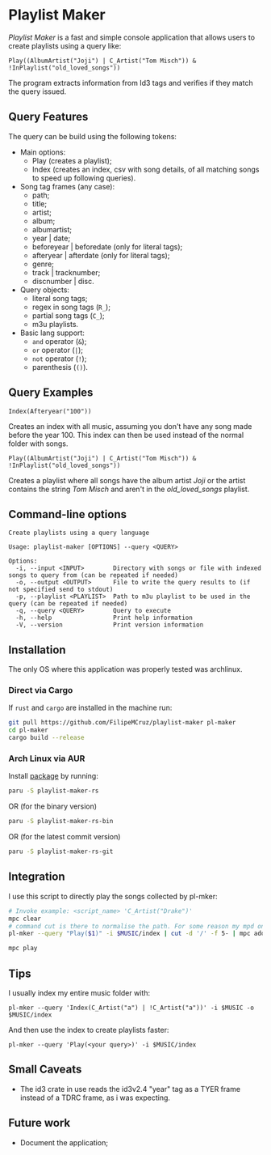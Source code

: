 # Playlist Maker

_Playlist Maker_ is a fast and simple console application that allows users to create playlists using a query like:

```none
Play((AlbumArtist("Joji") | C_Artist("Tom Misch")) & !InPlaylist("old_loved_songs"))
```

The program extracts information from Id3 tags and verifies if they match the query issued.

## Query Features

The query can be build using the following tokens:

- Main options:
  - Play (creates a playlist);
  - Index (creates an index, csv with song details, of all matching songs to speed up following queries).
- Song tag frames (any case):
  - path; 
  - title;
  - artist;
  - album;
  - albumartist;
  - year | date;
  - beforeyear | beforedate (only for literal tags);
  - afteryear | afterdate (only for literal tags);
  - genre;
  - track | tracknumber;
  - discnumber | disc.
- Query objects:
  - literal song tags;
  - regex in song tags (`R_`);
  - partial song tags (`C_`);
  - m3u playlists.
- Basic lang support:
  - `and` operator (`&`);
  - `or` operator (`|`);
  - `not` operator (`!`);
  - parenthesis (`()`).

## Query Examples

```none
Index(Afteryear("100"))
```

Creates an index with all music, assuming you don't have any song made before the year 100.
This index can then be used instead of the normal folder with songs. 

```none
Play((AlbumArtist("Joji") | C_Artist("Tom Misch")) & !InPlaylist("old_loved_songs"))
```

Creates a playlist where all songs have the album artist _Joji_ or the artist contains the string _Tom Misch_ and aren't
in the _old_loved_songs_ playlist.

## Command-line options

``` none
Create playlists using a query language

Usage: playlist-maker [OPTIONS] --query <QUERY>

Options:
  -i, --input <INPUT>        Directory with songs or file with indexed songs to query from (can be repeated if needed)
  -o, --output <OUTPUT>      File to write the query results to (if not specified send to stdout)
  -p, --playlist <PLAYLIST>  Path to m3u playlist to be used in the query (can be repeated if needed)
  -q, --query <QUERY>        Query to execute
  -h, --help                 Print help information
  -V, --version              Print version information
```

## Installation

The only OS where this application was properly tested was archlinux.

### Direct via Cargo

If `rust` and `cargo` are installed in the machine run:

``` sh
git pull https://github.com/FilipeMCruz/playlist-maker pl-maker
cd pl-maker
cargo build --release
```

### Arch Linux via AUR

Install [package](https://aur.archlinux.org/packages/playlist-maker-rs) by running:

``` sh
paru -S playlist-maker-rs
```

OR (for the binary version)

``` sh
paru -S playlist-maker-rs-bin
```

OR (for the latest commit version)

``` sh
paru -S playlist-maker-rs-git
```

## Integration

I use this script to directly play the songs collected by pl-mker:

```sh
# Invoke example: <script_name> 'C_Artist("Drake")'
mpc clear
# command cut is there to normalise the path. For some reason my mpd only accepts paths starting inside $MUSIC
pl-mker --query "Play($1)" -i $MUSIC/index | cut -d '/' -f 5- | mpc add

mpc play
```

## Tips

I usually index my entire music folder with:

```none
pl-mker --query 'Index(C_Artist("a") | !C_Artist("a"))' -i $MUSIC -o $MUSIC/index
```

And then use the index to create playlists faster:

```none
pl-mker --query 'Play(<your query>)' -i $MUSIC/index
```

## Small Caveats

- The id3 crate in use reads the id3v2.4 "year" tag as a TYER frame instead of a TDRC frame, as i was expecting.

## Future work

- Document the application;
